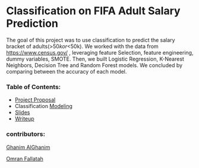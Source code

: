 # Classification on FIFA Adult Salary Prediction

The goal of this project was to use classification to predict the salary bracket of adults(>$50k or <$50k). We worked with the data from <https://www.census.gov/> , leveraging feature Selection, feature engineering, dummy variables, SMOTE. Then, we built  Logistic Regression, K-Nearest Neighbors, Decision Tree and Random Forest models. We concluded by comparing between the accuracy of each model.


### Table of Contents:

-   [Project Proposal](Proposal.ipynb)
-   Classification [Modeling](Adults_income.ipynb)
-   [Slides](Adult_Salary_Prediction.pdf)
-   [Writeup](Writeup.md)


### contributors:

[Ghanim AlGhanim](https://github.com/L9Sneaky)

[Omran Fallatah](https://github.com/omran302)
